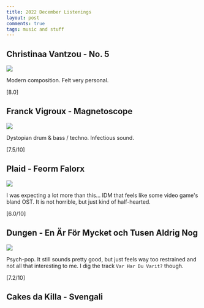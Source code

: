 ```yaml
---
title: 2022 December Listenings
layout: post
comments: true
tags: music and stuff
---
```


## Christinaa Vantzou - No. 5

  ![](https://f4.bcbits.com/img/a1468377957_16.jpg)

  Modern composition. Felt very personal.

  [8.0]

## Franck Vigroux - Magnetoscope

  ![](https://f4.bcbits.com/img/a0117979587_16.jpg)

  Dystopian drum & bass / techno. Infectious sound.

  [7.5/10]

## Plaid - Feorm Falorx

  ![](https://f4.bcbits.com/img/a1955552146_16.jpg)

  I was expecting a lot more than this... IDM that feels like some video game's bland OST. It is not horrible, but just kind of half-hearted.

  [6.0/10]

## Dungen - En Är För Mycket och Tusen Aldrig Nog

  ![](https://f4.bcbits.com/img/a1429532175_16.jpg)

  Psych-pop. It still sounds pretty good, but just feels way too restrained and not all that interesting to me. I dig the track `Var Har Du Varit?` though.

  [7.2/10]

## Cakes da Killa - Svengali

  ![]()

